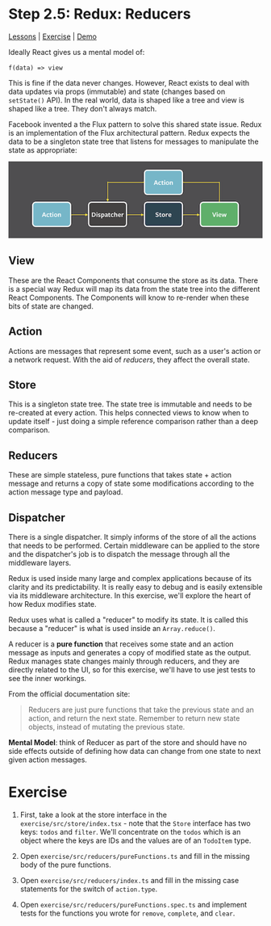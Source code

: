 # Step 2.5: Redux: Reducers

[Lessons](../) | [Exercise](./exercise/) | [Demo](./demo/)

Ideally React gives us a mental model of:

```
f(data) => view
```

This is fine if the data never changes. However, React exists to deal with data updates via props (immutable) and state (changes based on `setState()` API). In the real world, data is shaped like a tree and view is shaped like a tree. They don't always match.

Facebook invented a the Flux pattern to solve this shared state issue. Redux is an implementation of the Flux architectural pattern. Redux expects the data to be a singleton state tree that listens for messages to manipulate the state as appropriate:

![Flux Diagram](../assets/flux.png)

## View

These are the React Components that consume the store as its data. There is a special way Redux will map its data from the state tree into the different React Components. The Components will know to re-render when these bits of state are changed.

## Action

Actions are messages that represent some event, such as a user's action or a network request. With the aid of _reducers_, they affect the overall state.

## Store

This is a singleton state tree. The state tree is immutable and needs to be re-created at every action. This helps connected views to know when to update itself - just doing a simple reference comparison rather than a deep comparison.

## Reducers

These are simple stateless, pure functions that takes state + action message and returns a copy of state some modifications according to the action message type and payload.

## Dispatcher

There is a single dispatcher. It simply informs of the store of all the actions that needs to be performed. Certain middleware can be applied to the store and the dispatcher's job is to dispatch the message through all the middleware layers.

Redux is used inside many large and complex applications because of its clarity and its predictability. It is really easy to debug and is easily extensible via its middleware architecture. In this exercise, we'll explore the heart of how Redux modifies state.

Redux uses what is called a "reducer" to modify its state. It is called this because a "reducer" is what is used inside an `Array.reduce()`.

A reducer is a **pure function** that receives some state and an action message as inputs and generates a copy of modified state as the output. Redux manages state changes mainly through reducers, and they are directly related to the UI, so for this exercise, we'll have to use jest tests to see the inner workings.

From the official documentation site:

> Reducers are just pure functions that take the previous state and an action, and return the next state. Remember to return new state objects, instead of mutating the previous state.

**Mental Model**: think of Reducer as part of the store and should have no side effects outside of defining how data can change from one state to next given action messages.

# Exercise

1. First, take a look at the store interface in the `exercise/src/store/index.tsx` - note that the `Store` interface has two keys: `todos` and `filter`. We'll concentrate on the `todos` which is an object where the keys are IDs and the values are of an `TodoItem` type.

2. Open `exercise/src/reducers/pureFunctions.ts` and fill in the missing body of the pure functions.

3. Open `exercise/src/reducers/index.ts` and fill in the missing case statements for the switch of `action.type`.

4. Open `exercise/src/reducers/pureFunctions.spec.ts` and implement tests for the functions you wrote for `remove`, `complete`, and `clear`.
